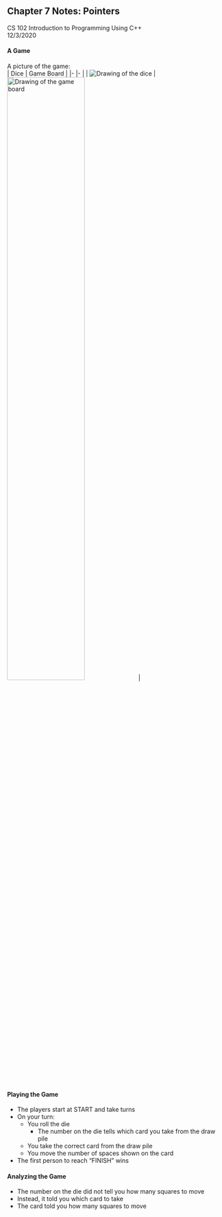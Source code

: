 ## Chapter 7 Notes: Pointers 
CS 102 Introduction to Programming Using C++  
12/3/2020

#### A Game
A picture of the game:  
|     Dice 	| Game Board 	|
|-	|-	|
|     <img src="https://cloud-4tsuxp10s.vercel.app/0image.png" alt="Drawing of the dice"/> 	| <img src="https://cloud-4tsuxp10s.vercel.app/1image.png" alt="Drawing of the game board" width=60%/> 	|  

#### Playing the Game
- The players start at START and take turns
- On your turn:  
  - You roll the die
    - The number on the die tells which card you take from the draw pile
  - You take the correct card from the draw pile
  - You move the number of spaces shown on the card
- The first person to reach “FINISH” wins

#### Analyzing the Game
- The number on the die did not tell you how many squares to move
- Instead, it told you which card to take
- The card told you how many squares to move
